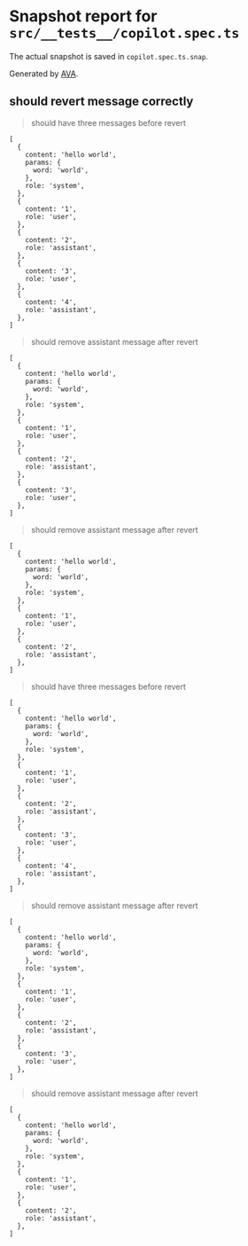 # Snapshot report for `src/__tests__/copilot.spec.ts`

The actual snapshot is saved in `copilot.spec.ts.snap`.

Generated by [AVA](https://avajs.dev).

## should revert message correctly

> should have three messages before revert

    [
      {
        content: 'hello world',
        params: {
          word: 'world',
        },
        role: 'system',
      },
      {
        content: '1',
        role: 'user',
      },
      {
        content: '2',
        role: 'assistant',
      },
      {
        content: '3',
        role: 'user',
      },
      {
        content: '4',
        role: 'assistant',
      },
    ]

> should remove assistant message after revert

    [
      {
        content: 'hello world',
        params: {
          word: 'world',
        },
        role: 'system',
      },
      {
        content: '1',
        role: 'user',
      },
      {
        content: '2',
        role: 'assistant',
      },
      {
        content: '3',
        role: 'user',
      },
    ]

> should remove assistant message after revert

    [
      {
        content: 'hello world',
        params: {
          word: 'world',
        },
        role: 'system',
      },
      {
        content: '1',
        role: 'user',
      },
      {
        content: '2',
        role: 'assistant',
      },
    ]

> should have three messages before revert

    [
      {
        content: 'hello world',
        params: {
          word: 'world',
        },
        role: 'system',
      },
      {
        content: '1',
        role: 'user',
      },
      {
        content: '2',
        role: 'assistant',
      },
      {
        content: '3',
        role: 'user',
      },
      {
        content: '4',
        role: 'assistant',
      },
    ]

> should remove assistant message after revert

    [
      {
        content: 'hello world',
        params: {
          word: 'world',
        },
        role: 'system',
      },
      {
        content: '1',
        role: 'user',
      },
      {
        content: '2',
        role: 'assistant',
      },
      {
        content: '3',
        role: 'user',
      },
    ]

> should remove assistant message after revert

    [
      {
        content: 'hello world',
        params: {
          word: 'world',
        },
        role: 'system',
      },
      {
        content: '1',
        role: 'user',
      },
      {
        content: '2',
        role: 'assistant',
      },
    ]
